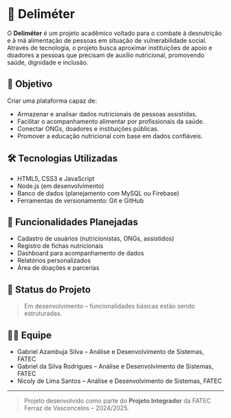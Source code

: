 # 🥦 Deliméter

O **Deliméter** é um projeto acadêmico voltado para o combate à desnutrição e à má alimentação de pessoas em situação de vulnerabilidade social. Através de tecnologia, o projeto busca aproximar instituições de apoio e doadores a pessoas que precisam de auxílio nutricional, promovendo saúde, dignidade e inclusão.

## 📌 Objetivo

Criar uma plataforma capaz de:

- Armazenar e analisar dados nutricionais de pessoas assistidas.
- Facilitar o acompanhamento alimentar por profissionais da saúde.
- Conectar ONGs, doadores e instituições públicas.
- Promover a educação nutricional com base em dados confiáveis.

## 🛠 Tecnologias Utilizadas

- HTML5, CSS3 e JavaScript
- Node.js (em desenvolvimento)
- Banco de dados (planejamento com MySQL ou Firebase)
- Ferramentas de versionamento: Git e GitHub

## 🧠 Funcionalidades Planejadas

- Cadastro de usuários (nutricionistas, ONGs, assistidos)
- Registro de fichas nutricionais
- Dashboard para acompanhamento de dados
- Relatórios personalizados
- Área de doações e parcerias

## 🚧 Status do Projeto

> Em desenvolvimento – funcionalidades básicas estão sendo estruturadas.

## 👨‍💻 Equipe

- Gabriel Azambuja Silva – Análise e Desenvolvimento de Sistemas, FATEC
- Gabriel da Silva Rodrigues – Análise e Desenvolvimento de Sistemas, FATEC
- Nicoly de Lima Santos – Análise e Desenvolvimento de Sistemas, FATEC


---

> Projeto desenvolvido como parte do **Projeto Integrador** da FATEC Ferraz de Vasconcelos – 2024/2025.
